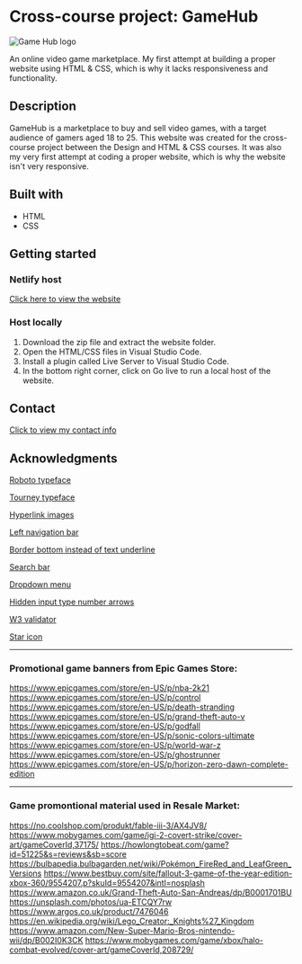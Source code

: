 # Cross-course project: GameHub

![Game Hub logo](https://i.imgur.com/BGWWst2.png)

An online video game marketplace. My first attempt at building a proper website using HTML & CSS, which is why it lacks responsiveness and functionality.

## Description

GameHub is a marketplace to buy and sell video games, with a target audience of gamers aged 18 to 25. This website was created for the cross-course project between the Design and HTML & CSS courses. It was also my very first attempt at coding a proper website, which is why the website isn't very responsive. 

## Built with

* HTML
* CSS

## Getting started

### Netlify host

[Click here to view the website](https://game-hub-project.netlify.app)

### Host locally

1. Download the zip file and extract the website folder. 
1. Open the HTML/CSS files in Visual Studio Code.
1. Install a plugin called Live Server to Visual Studio Code.
1. In the bottom right corner, click on Go live to run a local host of the website.

## Contact

[Click to view my contact info](https://portfolio-oystein-rostvik.netlify.app/pages/socials.html)

## Acknowledgments

[Roboto typeface](https://fonts.google.com/specimen/Roboto)

[Tourney typeface](https://fonts.google.com/specimen/Tourney)

[Hyperlink images](https://www.youtube.com/watch?v=OZ-2vlCjAFE)

[Left navigation bar](https://www.youtube.com/watch?v=2K9aNCS8iAI)

[Border bottom instead of text underline](https://stackoverflow.com/questions/43085144/how-to-change-width-of-underline-in-css)

[Search bar](https://www.w3schools.com/howto/howto_css_searchbar.asp)

[Dropdown menu](https://www.w3schools.com/howto/howto_css_dropdown.asp) 

[Hidden input type number arrows](https://www.w3schools.com/howto/howto_css_hide_arrow_number.asp)

[W3 validator](https://validator.w3.org)

[Star icon](https://fonts.google.com/icons?selected=Material%20Icons%3Agrade%3A)

---

### Promotional game banners from Epic Games Store: 
https://www.epicgames.com/store/en-US/p/nba-2k21
https://www.epicgames.com/store/en-US/p/control
https://www.epicgames.com/store/en-US/p/death-stranding
https://www.epicgames.com/store/en-US/p/grand-theft-auto-v
https://www.epicgames.com/store/en-US/p/godfall
https://www.epicgames.com/store/en-US/p/sonic-colors-ultimate
https://www.epicgames.com/store/en-US/p/world-war-z
https://www.epicgames.com/store/en-US/p/ghostrunner
https://www.epicgames.com/store/en-US/p/horizon-zero-dawn-complete-edition

---

### Game promontional material used in Resale Market:
https://no.coolshop.com/produkt/fable-iii-3/AX4JV8/
https://www.mobygames.com/game/igi-2-covert-strike/cover-art/gameCoverId,37175/
https://howlongtobeat.com/game?id=51225&s=reviews&sb=score
https://bulbapedia.bulbagarden.net/wiki/Pokémon_FireRed_and_LeafGreen_Versions
https://www.bestbuy.com/site/fallout-3-game-of-the-year-edition-xbox-360/9554207.p?skuId=9554207&intl=nosplash
https://www.amazon.co.uk/Grand-Theft-Auto-San-Andreas/dp/B0001701BU
https://unsplash.com/photos/ua-ETCQY7rw
https://www.argos.co.uk/product/7476046
https://en.wikipedia.org/wiki/Lego_Creator:_Knights%27_Kingdom
https://www.amazon.com/New-Super-Mario-Bros-nintendo-wii/dp/B002I0K3CK
https://www.mobygames.com/game/xbox/halo-combat-evolved/cover-art/gameCoverId,208729/